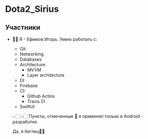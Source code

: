 # Dota2_Sirius

## Участники
* 👋🏻 Я - Ефимов Игорь. Умею работать с:
  * Git
  * Networking
  * Databases
  * Architecture:
    * MVVM
    * Layer architecture
  * DI
  * Firebase
  * CI:
    * Github Actins
    * Travis CI
  * SwiftUI

  👉🏻👈🏻 Пункты, отмеченные 💠 я применял только в Android - разработке

  Да, я беглец🏃🏻